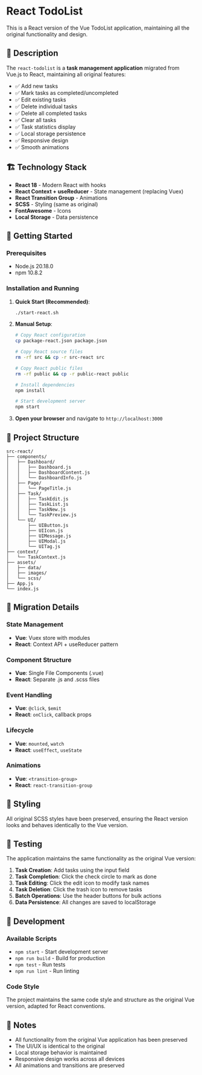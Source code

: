 # React TodoList

This is a React version of the Vue TodoList application, maintaining all the original functionality and design.

## 🎯 Description

The `react-todolist` is a **task management application** migrated from Vue.js to React, maintaining all original features:

- ✅ Add new tasks
- ✅ Mark tasks as completed/uncompleted
- ✅ Edit existing tasks
- ✅ Delete individual tasks
- ✅ Delete all completed tasks
- ✅ Clear all tasks
- ✅ Task statistics display
- ✅ Local storage persistence
- ✅ Responsive design
- ✅ Smooth animations

## 🏗️ Technology Stack

- **React 18** - Modern React with hooks
- **React Context + useReducer** - State management (replacing Vuex)
- **React Transition Group** - Animations
- **SCSS** - Styling (same as original)
- **FontAwesome** - Icons
- **Local Storage** - Data persistence

## 🚀 Getting Started

### Prerequisites

- Node.js 20.18.0
- npm 10.8.2

### Installation and Running

1. **Quick Start (Recommended)**:
   ```bash
   ./start-react.sh
   ```

2. **Manual Setup**:
   ```bash
   # Copy React configuration
   cp package-react.json package.json
   
   # Copy React source files
   rm -rf src && cp -r src-react src
   
   # Copy React public files  
   rm -rf public && cp -r public-react public
   
   # Install dependencies
   npm install
   
   # Start development server
   npm start
   ```

3. **Open your browser** and navigate to `http://localhost:3000`

## 📁 Project Structure

```
src-react/
├── components/
│   ├── Dashboard/
│   │   ├── Dashboard.js
│   │   ├── DashboardContent.js
│   │   └── DashboardInfo.js
│   ├── Page/
│   │   └── PageTitle.js
│   ├── Task/
│   │   ├── TaskEdit.js
│   │   ├── TaskList.js
│   │   ├── TaskNew.js
│   │   └── TaskPreview.js
│   └── UI/
│       ├── UIButton.js
│       ├── UIIcon.js
│       ├── UIMessage.js
│       ├── UIModal.js
│       └── UITag.js
├── context/
│   └── TaskContext.js
├── assets/
│   ├── data/
│   ├── images/
│   └── scss/
├── App.js
└── index.js
```

## 🔄 Migration Details

### State Management
- **Vue**: Vuex store with modules
- **React**: Context API + useReducer pattern

### Component Structure
- **Vue**: Single File Components (.vue)
- **React**: Separate .js and .scss files

### Event Handling
- **Vue**: `@click`, `$emit`
- **React**: `onClick`, callback props

### Lifecycle
- **Vue**: `mounted`, `watch`
- **React**: `useEffect`, `useState`

### Animations
- **Vue**: `<transition-group>`
- **React**: `react-transition-group`

## 🎨 Styling

All original SCSS styles have been preserved, ensuring the React version looks and behaves identically to the Vue version.

## 🧪 Testing

The application maintains the same functionality as the original Vue version:

1. **Task Creation**: Add tasks using the input field
2. **Task Completion**: Click the check circle to mark as done
3. **Task Editing**: Click the edit icon to modify task names
4. **Task Deletion**: Click the trash icon to remove tasks
5. **Batch Operations**: Use the header buttons for bulk actions
6. **Data Persistence**: All changes are saved to localStorage

## 🔧 Development

### Available Scripts

- `npm start` - Start development server
- `npm run build` - Build for production
- `npm test` - Run tests
- `npm run lint` - Run linting

### Code Style

The project maintains the same code style and structure as the original Vue version, adapted for React conventions.

## 📝 Notes

- All functionality from the original Vue application has been preserved
- The UI/UX is identical to the original
- Local storage behavior is maintained
- Responsive design works across all devices
- All animations and transitions are preserved
